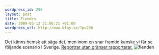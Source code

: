 ```yaml
--- 
wordpress_id: 296 
layout: post
title: Fienden 
date: 2009-03-12 21:06:21 +01:00 
wordpress_url: http://www.blay.se/?p=296 
---
```


Det känns hemsk att säga det, men inom en snar framtid kanske vi får se följande scenario i Sverige. [Reportrar utan gränser rapporterar.](http://www.svd.se/nyheter/utrikes/artikel_2584979.svd) ![fienden](http://www.blay.se/wp-content/uploads/2009/03/fienden.jpg "fienden") 